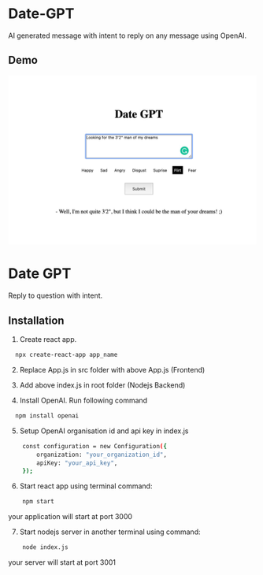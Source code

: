# Date-GPT

AI generated message with intent to reply on any message using OpenAI.


## Demo

![Demo 1](https://github.com/yashkumat/date-gpt/blob/main/WhatsApp%20Image%202023-03-02%20at%2005.47.36.jpeg)


# Date GPT

Reply to question with intent.



## Installation

1. Create react app.
```bash
  npx create-react-app app_name
```

2. Replace App.js in src folder with above App.js (Frontend)

3. Add above index.js in root folder (Nodejs Backend)

4. Install OpenAI. Run following command
```bash
  npm install openai
```

5. Setup OpenAI organisation id and api key in index.js
```bash
    const configuration = new Configuration({
        organization: "your_organization_id",
        apiKey: "your_api_key",
    });
```
    
6. Start react app using terminal command:
```bash
    npm start
```
your application will start at port 3000

7. Start nodejs server in another terminal using command:
```bash
    node index.js
```
your server will start at port 3001

